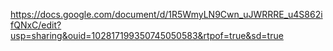https://docs.google.com/document/d/1R5WmyLN9Cwn_uJWRRRE_u4S862ifQNxC/edit?usp=sharing&ouid=102817199350745050583&rtpof=true&sd=true
